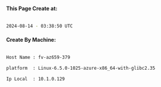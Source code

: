 
   
#### This Page Create at:

```bash

2024-08-14 - 03:38:50 UTC

```

#### Create By Machine:

```bash

Host Name : fv-az659-379

platform  : Linux-6.5.0-1025-azure-x86_64-with-glibc2.35

Ip Local  : 10.1.0.129

```

